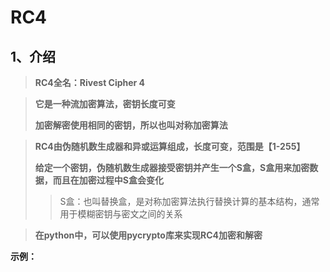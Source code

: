 # RC4

## 1、介绍

>   **RC4全名：Rivest Cipher 4**

>   **它是一种流加密算法，密钥长度可变**
>
>   **加密解密使用相同的密钥，所以也叫对称加密算法**

>   **RC4由伪随机数生成器和异或运算组成，长度可变，范围是【1-255】**
>
>   **给定一个密钥，伪随机数生成器接受密钥并产生一个S盒，S盒用来加密数据，而且在加密过程中S盒会变化**
>
>   >   S盒：也叫替换盒，是对称加密算法执行替换计算的基本结构，通常用于模糊密钥与密文之间的关系

>   **在python中，可以使用pycrypto库来实现RC4加密和解密**

**示例：**





















